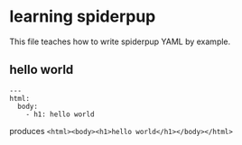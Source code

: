 # learning spiderpup

This file teaches how to write spiderpup YAML by example.

## hello world

```
---
html:
  body: 
    - h1: hello world
```

produces `<html><body><h1>hello world</h1></body></html>`
